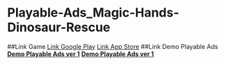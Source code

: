 # Playable-Ads_Magic-Hands-Dinosaur-Rescue

##Link Game
[Link Google Play](https://play.google.com/store/apps/details?id=magichand.negaxy.dinosaur)
[Link App Store](https://apps.apple.com/app/id1619537659)
##Link Demo Playable Ads
[**Demo Playable Ads ver 1**]()
[**Demo Playable Ads ver 1**]()

